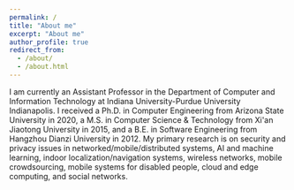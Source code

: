 ```yaml
---
permalink: /
title: "About me"
excerpt: "About me"
author_profile: true
redirect_from: 
  - /about/
  - /about.html
---
```


I am currently an Assistant Professor in the Department of Computer and Information Technology at Indiana University-Purdue University Indianapolis. I received a Ph.D. in Computer Engineering from Arizona State University in 2020, a M.S. in Computer Science & Technology from Xi'an Jiaotong University in 2015, and a B.E. in Software Engineering from Hangzhou Dianzi University in 2012. My primary research is on security and privacy issues in networked/mobile/distributed systems, AI and machine learning, indoor localization/navigation systems, wireless networks, mobile crowdsourcing, mobile systems for disabled people, cloud and edge computing, and social networks.





